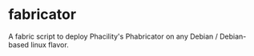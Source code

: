 # fabricator
A fabric script to deploy Phacility's Phabricator on any Debian / Debian-based linux flavor.
